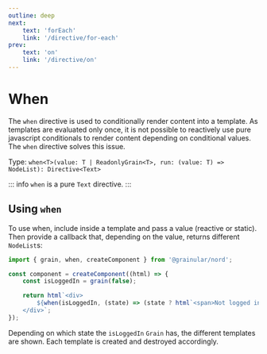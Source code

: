 ```yaml
---
outline: deep
next:
    text: 'forEach'
    link: '/directive/for-each'
prev:
    text: 'on'
    link: '/directive/on'
---
```


<!-- @format -->

# When

The `when` directive is used to conditionally render content into a template. As templates are evaluated only once, it is not possible to reactively use pure javascript conditionals to render content depending on conditional values. The `when` directive solves this issue.

Type: `when<T>(value: T | ReadonlyGrain<T>, run: (value: T) => NodeList): Directive<Text>`

::: info
`when` is a pure `Text` directive.
:::

## Using `when`

To use when, include inside a template and pass a value (reactive or static). Then provide a callback that, depending on the value, returns different `NodeList`s:

```ts
import { grain, when, createComponent } from '@grainular/nord';

const component = createComponent((html) => {
    const isLoggedIn = grain(false);

    return html`<div>
        ${when(isLoggedIn, (state) => (state ? html`<span>Not logged in.</span>` : html`<span>Not logged in.</span>`))}
    </div>`;
});
```

Depending on which state the `isLoggedIn` `Grain` has, the different templates are shown. Each template is created and destroyed accordingly.

<CodeLink name="when.ts" link="https://github.com/Grainular-Nord/nord/blob/main/src/lib/directives/when.ts"></CodeLink>
